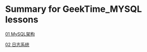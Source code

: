 # Summary for GeekTime_MYSQL lessons
[ 01 MySQL架构 ](https://github.com/chris486/GeekTime_MYSQL/blob/master/lessons/lesson01.md)

[ 02 日志系统  ](https://github.com/chris486/GeekTime_MYSQL/blob/master/lessons/lesson02.md)